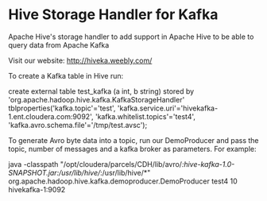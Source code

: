 # Hive Storage Handler for Kafka

Apache Hive's storage handler to add support in Apache Hive to be able to query data from Apache Kafka

Visit our website: http://hiveka.weebly.com/

To create a Kafka table in Hive run:

create external table test_kafka (a int, b string) stored by 'org.apache.hadoop.hive.kafka.KafkaStorageHandler' tblproperties('kafka.topic'='test', 'kafka.service.uri'='hivekafka-1.ent.cloudera.com:9092', 'kafka.whitelist.topics'='test4', 'kafka.avro.schema.file'='/tmp/test.avsc');

To generate Avro byte data into a topic, run our DemoProducer and pass the topic, number of messages and a kafka broker as parameters.
For example:

java -classpath "/opt/cloudera/parcels/CDH/lib/avro/*:hive-kafka-1.0-SNAPSHOT.jar:/usr/lib/hive/*:/usr/lib/hive/*" org.apache.hadoop.hive.kafka.demoproducer.DemoProducer test4 10 hivekafka-1:9092
